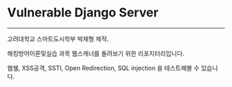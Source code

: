 # Vulnerable Django Server


----
고려대학교 스마트도시학부 박재형 제작.

해킹방어이론및실습 과목 웹스캐너를 돌려보기 위한 리포지터리입니다.

웹쉘, XSS공격, SSTI, Open Redirection, SQL injection 을 테스트해볼 수 있습니다.
